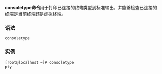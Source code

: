 **consoletype命令**用于打印已连接的终端类型到标准输出，并能够检查已连接的终端是当前终端还是虚拟终端。

### 语法  

```
consoletype
```

### 实例  

```
[root@localhost ~]# consoletype
pty
```
